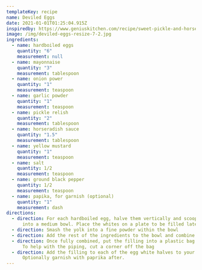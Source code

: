 ```yaml
---
templateKey: recipe
name: Deviled Eggs
date: 2021-01-01T01:25:04.915Z
inspiredby: https://www.geniuskitchen.com/recipe/sweet-pickle-and-horseradish-deviled-eggs-255229
image: /img/deviled-eggs-resize-7-2.jpg
ingredients:
  - name: hardboiled eggs
    quantity: "6"
    measurement: null
  - name: mayonnaise
    quantity: "3"
    measurement: tablespoon
  - name: onion power
    quantity: "1"
    measurement: teaspoon
  - name: garlic powder
    quantity: "1"
    measurement: teaspoon
  - name: pickle relish
    quantity: "2"
    measurement: tablespoon
  - name: horseradish sauce
    quantity: "1.5"
    measurement: tablespoon
  - name: yellow mustard
    quantity: "1"
    measurement: teaspoon
  - name: salt
    quantity: 1/2
    measurement: teaspoon
  - name: ground black pepper
    quantity: 1/2
    measurement: teaspoon
  - name: papika, for garnish (optional)
    quantity: "1"
    measurement: dash
directions:
  - direction: For each hardboiled egg, halve them vertically and scoop out the yolk
      into a medium bowl. Place the whites on a plate to be filled later.
  - direction: Smash the yolk into a fine powder within the bowl
  - direction: Add the rest of the ingredients to the bowl and combine well
  - direction: Once fully combined, put the filling into a plastic bag for piping.
      To help with the piping, cut a corner off the bag
  - direction: Add the filling to each of the egg white halves to your liking.
      Optionally garnish with paprika after.
---
```

